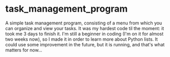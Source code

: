 # task_management_program
A simple task management program, consisting of a menu from which you can organize and view your tasks.
It was my hardest code til the moment: it took me 3 days to finish it. 
I'm still a beginner in coding (I'm on it for almost two weeks now), so I made it in order to learn more about Python lists.
It could use some improvement in the future, but it is running, and that's what matters for now...
